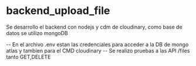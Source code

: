 # backend_upload_file
Se desarrollo el backend con nodejs y cdm de cloudinary, como base de datos se utilizo mongoDB

-- En el archivo .env estan las credenciales para acceder a la DB de mongo atlas y tambien para el CMD cloudinary
-- Se realizo pruebas a las API /files tanto GET,DELETE
